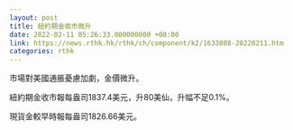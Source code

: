 ```yaml
---
layout: post
title: 紐約期金收市微升
date: 2022-02-11 05:26:33.000000000 +08:00
link: https://news.rthk.hk/rthk/ch/component/k2/1633088-20220211.htm
categories: rthk
---
```


市場對美國通脹憂慮加劇，金價微升。

紐約期金收市報每盎司1837.4美元，升80美仙，升幅不足0.1%。

現貨金較早時報每盎司1826.66美元。
